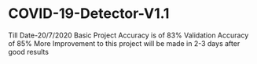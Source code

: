 # COVID-19-Detector-V1.1
Till Date-20/7/2020
Basic Project Accuracy is of 83%
Validation Accuracy of 85%
More Improvement to this project will be made in 2-3 days after good results
